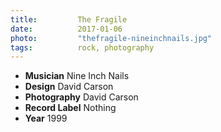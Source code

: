 ```yaml
---
title:         The Fragile
date:          2017-01-06
photo:         "thefragile-nineinchnails.jpg"
tags:          rock, photography
---
```

- **Musician** Nine Inch Nails
- **Design** David Carson
- **Photography** David Carson
- **Record Label** Nothing
- **Year** 1999
